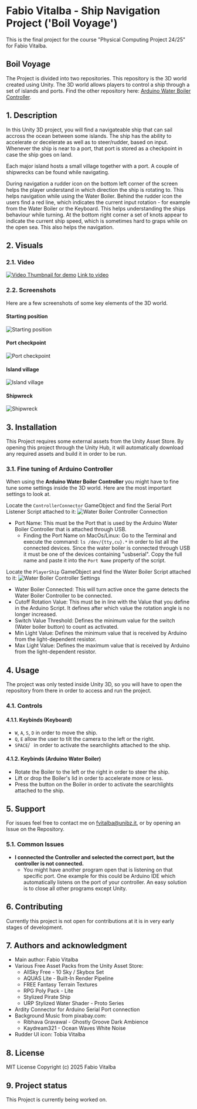 # Fabio Vitalba - Ship Navigation Project ('Boil Voyage')
This is the final project for the course "Physical Computing Project 24/25" for Fabio Vitalba.

## Boil Voyage
The Project is divided into two repositories. This repository is the 3D world created using Unity.
The 3D world allows players to control a ship through a set of islands and ports.
Find the other repository here: [Arduino Water Boiler Controller](https://github.com/fabiovitalba/PCP-Water-Boiler-Controller).

## 1. Description
In this Unity 3D project, you will find a navigateable ship that can sail accross the ocean between some islands. The ship has the ability to accelerate or decelerate as well as to steer/rudder, based on input. Whenever the ship is near to a port, that port is stored as a checkpoint in case the ship goes on land.

Each major island hosts a small village together with a port. A couple of shipwrecks can be found while navigating.

During navigation a rudder icon on the bottom left corner of the screen helps the player understand in which direction the ship is rotating to. This helps navigation while using the Water Boiler. Behind the rudder icon the users find a red line, which indicates the current input rotation - for example from the Water Boiler or the Keyboard. This helps understanding the ships behaviour while turning.
At the bottom right corner a set of knots appear to indicate the current ship speed, which is sometimes hard to graps while on the open sea. This also helps the navigation.

## 2. Visuals
### 2.1. Video
[![Video Thumbnail for demo](/Screenshots/video-thumbnail.png)](https://youtu.be/bY-w15Ag9aQ)
[Link to video](https://youtu.be/bY-w15Ag9aQ)

### 2.2. Screenshots
Here are a few screenshots of some key elements of the 3D world.

#### Starting position
![Starting position](/Screenshots/in-game-start.png)

#### Port checkpoint
![Port checkpoint](/Screenshots/in-game-port.png)

#### Island village
![Island village](/Screenshots/in-game-village.png)

#### Shipwreck
![Shipwreck](/Screenshots/in-game-shipwreck.png)

## 3. Installation
This Project requires some external assets from the Unity Asset Store. By opening this project through the Unity Hub, it will automatically download any required assets and build it in order to be run.

### 3.1. Fine tuning of Arduino Controller
When using the **Arduino Water Boiler Controller** you might have to fine tune some settings inside the 3D world. Here are the most important settings to look at.

Locate the `ControllerConnector` GameObject and find the Serial Port Listener Script attached to it:
![Water Boiler Controller Connection](/Screenshots/water-boiler-controller-connection.png)
- Port Name: This must be the Port that is used by the Arduino Water Boiler Controller that is attached through USB.
  - Finding the Port Name on MacOs/Linux:
  Go to the Terminal and execute the command: `ls /dev/{tty,cu}.*` in order to list all the connected devices. Since the water boiler is connected through USB it must be one of the devices containing "usbserial". Copy the full name and paste it into the `Port Name` property of the script.


Locate the `PlayerShip` GameObject and find the Water Boiler Script attached to it:
![Water Boiler Controller Settings](/Screenshots/water-boiler-controller-settings.png)
- Water Boiler Connected: This will turn active once the game detects the Water Boiler Controller to be connected.
- Cutoff Rotation Value: This must be in line with the Value that you define in the Arduino Script. It defines after which value the rotation angle is no longer increased.
- Switch Value Threshold: Defines the minimum value for the switch (Water boiler button) to count as activated.
- Min Light Value: Defines the minimum value that is received by Arduino from the light-dependent resistor.
- Max Light Value: Defines the maximum value that is received by Arduino from the light-dependent resistor.


## 4. Usage
The project was only tested inside Unity 3D, so you will have to open the repository from there in order to access and run the project.

### 4.1. Controls
#### 4.1.1. Keybinds (Keyboard)
- `W`, `A`, `S`, `D` in order to move the ship.
- `Q`, `E` allow the user to tilt the camera to the left or the right.
- `SPACE`/` ` in order to activate the searchlights attached to the ship.

#### 4.1.2. Keybinds (Arduino Water Boiler)
- Rotate the Boiler to the left or the right in order to steer the ship.
- Lift or drop the Boiler's lid in order to accelerate more or less.
- Press the button on the Boiler in order to activate the searchlights attached to the ship.

## 5. Support
For issues feel free to contact me on fvitalba@unibz.it, or by opening an Issue on the Repository.

### 5.1. Common Issues
- **I connected the Controller and selected the correct port, but the controller is not connected.**
  - You might have another program open that is listening on that specific port. One example for this could be Arduino IDE which automatically listens on the port of your controller. An easy solution is to close all other programs except Unity.

## 6. Contributing
Currently this project is not open for contributions at it is in very early stages of development.

## 7. Authors and acknowledgment
- Main author: Fabio Vitalba
- Various Free Asset Packs from the Unity Asset Store:
  - AllSky Free - 10 Sky / Skybox Set
  - AQUAS Lite - Built-In Render Pipeline
  - FREE Fantasy Terrain Textures
  - RPG Poly Pack - Lite
  - Stylized Pirate Ship
  - URP Stylized Water Shader - Proto Series
- Ardity Connector for Arduino Serial Port connection
- Background Music from pixabay.com:
  - Ribhava Gravawal - Ghostly Groove Dark Ambience
  - Kaydream321 - Ocean Waves White Noise
- Rudder UI icon: Tobia Vitalba

## 8. License
MIT License
Copyright (c) 2025 Fabio Vitalba

## 9. Project status
This Project is currently being worked on.
